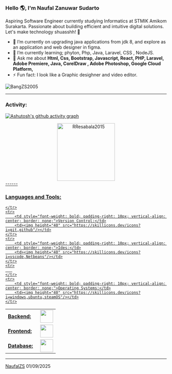 <link rel="stylesheet" type='text/css' href="https://cdn.jsdelivr.net/gh/devicons/devicon@latest/devicon.min.css" />

### Hello 🌎, I'm Naufal Zanuwar Sudarto 

Aspiring Software Engineer currently studying Informatics at STMIK Amikom Surakarta. Passionate about building efficient and intuitive digital solutions. Let's make technology shuasshh! 🚀


  - 🔭 I’m currently  on upgrading java applications from jdk 8, and explore as an application and web designer in figma. 
  - 🌱 I’m currently learning; phyton, Php, Java, Laravel, CSS , NodeJS.
  - 💬 Ask me about **Html, Css, Bootstrap, Javascript, React,  PHP, Laravel,  Adobe Premiere, Java, CorelDraw , Adobe Photoshop, Google Cloud Platform,**
  - ⚡ Fun fact: I look like a Graphic desighner and video editor.

<a href="[[https://www.linkedin.com/in/naufal-zs-553a35376/]](https://github.com/KangNaufal458)" target="blank"><i align="center" class="devicon-linkedin-plain colored" alt="KangNaufal548" height="40" width="60" ></i>
</a>
</p>

<p align="left"> <img src="https://komarev.com/ghpvc/?username=BangZS&label=Profile%20views&color=0e75b6&style=flat" alt="BangZS2005" /> </p>


------
<h3 align="left">Activity:</h3>

[![Ashutosh's github activity graph](https://github-readme-activity-graph.vercel.app/graph?username=RResabala2015&bg_color=100f0f&color=4c5e9e&line=4c569e&point=403e41&area=true&hide_border=true)](https://github.com/ashutosh00710/github-readme-activity-graph)
<div align="center">
  <a href="https://github.com/RResabala2015">
    <img height="180em" src="https://github-readme-stats.vercel.app/api/top-langs?username=RResabala2015&show_icons=true&locale=en&layout=compact&theme=tokyonight" alt="RResabala2015"/>
</div>
------
<h3 align="left">Languages and Tools:</h3>
<table>
    <tr>
        <td style="font-weight: bold; padding-right: 15px; vertical-align: center; border: none;">Backend:</td>
        <td><img height="40" src="https://skillicons.dev/icons?i=php,java,python,laravel,nodejs,"/></td>
    </tr>
    <tr>
        <td style="font-weight: bold; padding-right: 15px; vertical-align: center;">Frontend:</td>
        <td><img height="40" src="https://skillicons.dev/icons?i=bootstrap,html,css,figma"/></td>
    </tr>
    <tr>
        <td style="font-weight: bold; padding-right: 15px; vertical-align: center; border: none;">Database:</td>
        <td><img height="40" src="https://skillicons.dev/icons?i=mysql,"/></td>
    </tr>
    <tr>
    </tr>
    <tr>
      
    </tr>
    <tr>
        <td style="font-weight: bold; padding-right: 10px; vertical-align: center; border: none;">Version Control:</td>
        <td><img height="40" src="https://skillicons.dev/icons?i=git,github"/></td>
    </tr>
    <tr>
        <td style="font-weight: bold; padding-right: 10px; vertical-align: center; border: none;">Ides:</td>
        <td><img height="40" src="https://skillicons.dev/icons?i=vscode,Netbeans"/></td>
    </tr>
    <tr>
       
    </tr>
    <tr>
        <td style="font-weight: bold; padding-right: 10px; vertical-align: center; border: none;">Operating Systems:</td>
        <td><img height="40" src="https://skillicons.dev/icons?i=windows,ubuntu,steamOS"/></td>
    </tr>
</table>

------
[NaufalZS]([https://github.com/RResabala2015])
01/09/2025
